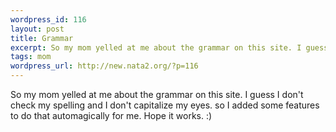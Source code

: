 ```yaml
--- 
wordpress_id: 116
layout: post
title: Grammar
excerpt: So my mom yelled at me about the grammar on this site. I guess I don't check my spelling and I don't capitalize my eyes. so I added some features to do that automagically for me. Hope it works. :)
tags: mom
wordpress_url: http://new.nata2.org/?p=116
---
```

So my mom yelled at me about the grammar on this site. I guess I don't check my spelling and I don't capitalize my eyes. so I added some features to do that automagically for me. Hope it works. :)
